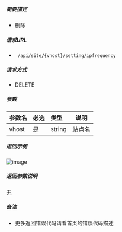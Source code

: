 

    
##### 简要描述

- 删除

##### 请求URL
- ` 
/api/site/{vhost}/setting/ipfrequency `
  
##### 请求方式
- DELETE 

##### 参数

|参数名|必选|类型|说明|
|:----    |:---|:----- |-----   |
|vhost |是  |string |站点名   |

##### 返回示例 

![image](https://user-images.githubusercontent.com/90588289/133774375-af537c6e-f77f-4fbb-92e6-0218d708d9bf.png)

##### 返回参数说明 

无

##### 备注 

- 更多返回错误代码请看首页的错误代码描述



